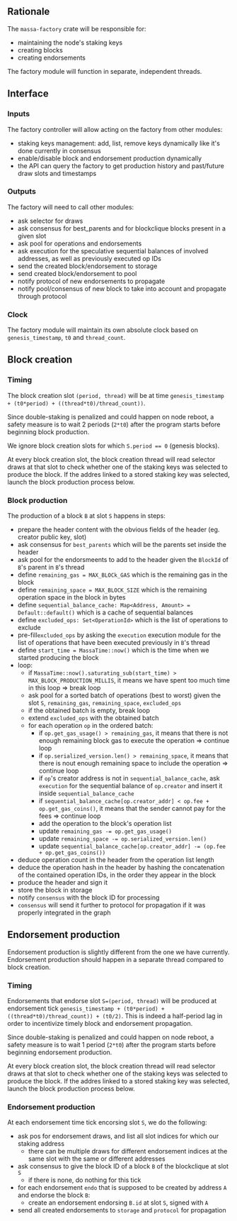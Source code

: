 ## Rationale

The `massa-factory` crate will be responsible for:
* maintaining the node's staking keys
* creating blocks
* creating endorsements

The factory module will function in separate, independent threads.

## Interface

### Inputs

The factory controller will allow acting on the factory from other modules:
* staking keys management: add, list, remove keys dynamically like it's done currently in consensus
* enable/disable block and endorsement production dynamically
* the API can query the factory to get production history and past/future draw slots and timestamps

### Outputs

The factory will need to call other modules:
* ask selector for draws
* ask consensus for best_parents and for blockclique blocks present in a given slot
* ask pool for operations and endorsements
* ask execution for the speculative sequential balances of involved addresses, as well as previously executed op IDs
* send the created block/endorsement to storage
* send created block/endorsement to pool
* notify protocol of new endorsements to propagate
* notify pool/consensus of new block to take into account and propagate through protocol

### Clock

The factory module will maintain its own absolute clock based on `genesis_timestamp`, `t0` and `thread_count`.

## Block creation

### Timing

The block creation slot `(period, thread)` will be at time `genesis_timestamp + (t0*period) + ((thread*t0)/thread_count))`.

Since double-staking is penalized and could happen on node reboot, a safety measure is to wait 2 periods (`2*t0`) after the program starts before beginning block production.

We ignore block creation slots for which `S.period == 0` (genesis blocks).

At every block creation slot, the block creation thread will read selector draws at that slot to check whether one of the staking keys was selected to produce the block.
If the addres linked to a stored staking key was selected, launch the block production process below.

### Block production

The production of a block `B` at slot `S` happens in steps:
* prepare the header content with the obvious fields of the header (eg. creator public key, slot)
* ask consensus for `best_parents` which will be the parents set inside the header
* ask pool for the endorsmeents to add to the header given the `BlockId` of `B`'s parent in `B`'s thread
* define `remaining_gas = MAX_BLOCk_GAS`  which is the remaining gas in the block
* define `remaining_space = MAX_BLOCK_SIZE` which is the remaining operation space in the block in bytes
* define `sequential_balance_cache: Map<Address, Amount> = Default::default()` which is a cache of sequential balances
* define `excluded_ops: Set<OperationId>` which is the list of operations to exclude
* pre-fill`excluded_ops` by asking the `execution` execution module for the list of operations that have been executed previously in `B`'s thread
* define `start_time = MassaTime::now()` which is the time when we started producing the block
* loop:
  * if `MassaTime::now().saturating_sub(start_time) > MAX_BLOCK_PRODUCTION_MILLIS`, it means we have spent too much time in this loop => break loop
  * ask pool for a sorted batch of operations (best to worst) given the slot `S`, `remaining_gas`, `remaining_space`, `excluded_ops`
  * if the obtained batch is empty, break loop
  * extend `excluded_ops` with the obtained batch
  * for each operation `op` in the ordered batch:
    * if `op.get_gas_usage() > remaining_gas`, it means that there is not enough remaining block gas to execute the operation => continue loop
    * if `op.serialized_version.len() > remaining_space`, it means that there is nout enough remaining space to include the operation => continue loop
    * if `op`'s creator address is not in `sequential_balance_cache`, ask `execution` for the sequential balance of `op.creator` and insert it inside `sequential_balance_cache`
    * if `sequential_balance_cache[op.creator_addr] < op.fee + op.get_gas_coins()`, it means that the sender cannot pay for the fees => continue loop
    * add the operation to the block's operation list
    * update `remaining_gas -= op.get_gas_usage()`
    * update `remaining_space -= op.serialized_version.len()`
    * update `sequential_balance_cache[op.creator_addr] -= (op.fee + op.get_gas_coins())`
* deduce operation count in the header from the operation list length
* deduce the operation hash in the header by hashing the concatenation of the contained operation IDs, in the order they appear in the block
* produce the header and sign it
* store the block in storage
* notify `consensus` with the block ID for processing
* `consensus` will send it further to protocol for propagation if it was properly integrated in the graph

## Endorsement production

Endorsement production is slightly different from the one we have currently.
Endorsement production should happen in a separate thread compared to block creation.

### Timing


Endorsements that endorse slot `S=(period, thread)` will be produced at endorsement tick `genesis_timestamp + (t0*period) + ((thread*t0)/thread_count)) + (t0/2)`.
This is indeed a half-period lag in order to incentivize timely block and endorsement propagation.

Since double-staking is penalized and could happen on node reboot, a safety measure is to wait 1 period (`2*t0`) after the program starts before beginning endorsement production.

At every block creation slot, the block creation thread will read selector draws at that slot to check whether one of the staking keys was selected to produce the block.
If the addres linked to a stored staking key was selected, launch the block production process below.


### Endorsement production

At each endorsement time tick encorsing slot `S`, we do the following:
* ask pos for endorsement draws, and list all slot indices for which our staking address
  * there can be multiple draws for different endorsement indices at the same slot with the same or different addresses 
* ask consensus to give the block ID of a block `B` of the blockclique at slot `S`
  * if there is none, do nothing for this tick
* for each endorsement `endo` that is supposed to be created by address `A` and endorse the block `B`:
  * create an endorsement endorsing `B.id` at slot `S`, signed with `A`
* send all created endorsements to `storage` and `protocol` for propagation

